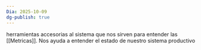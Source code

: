 ```yaml
---
Dia: 2025-10-09
dg-publish: true
---
```

herramientas accesorias al sistema que nos sirven para entender las [[Metricas]]. Nos ayuda a entender el estado de nuestro sistema productivo